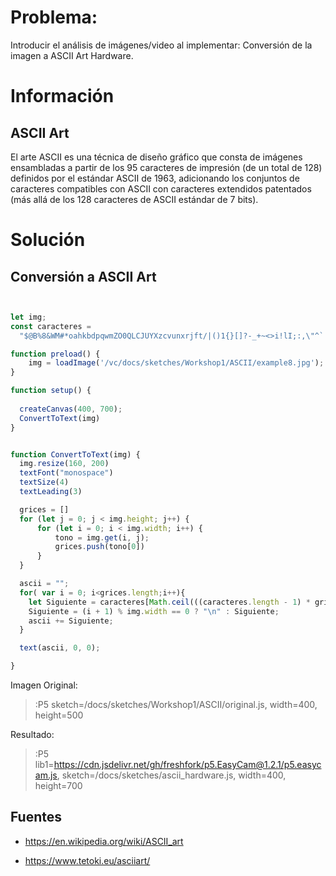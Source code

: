 # Problema:

Introducir el análisis de imágenes/video al implementar: Conversión de la imagen a ASCII Art Hardware.

# Información

## ASCII Art

El arte ASCII es una técnica de diseño gráfico que consta de imágenes ensambladas a partir de los 95 caracteres de impresión  (de un total de 128) definidos por el estándar ASCII de 1963, adicionando los conjuntos de caracteres compatibles con ASCII con caracteres extendidos patentados (más allá de los 128 caracteres de ASCII estándar de 7 bits).


# Solución

## Conversión a ASCII Art


``` javascript


let img;
const caracteres =
  "$@B%8&WM#*oahkbdpqwmZO0QLCJUYXzcvunxrjft/|()1{}[]?-_+~<>i!lI;:,\"^`'. ";

function preload() {
    img = loadImage('/vc/docs/sketches/Workshop1/ASCII/example8.jpg');
}

function setup() {
  
  createCanvas(400, 700);
  ConvertToText(img)
}


function ConvertToText(img) {
  img.resize(160, 200)
  textFont("monospace")
  textSize(4)
  textLeading(3)

  grices = []
  for (let j = 0; j < img.height; j++) {
      for (let i = 0; i < img.width; i++) {
          tono = img.get(i, j);
          grices.push(tono[0])
      }
  }

  ascii = "";
  for( var i = 0; i<grices.length;i++){
    let Siguiente = caracteres[Math.ceil(((caracteres.length - 1) * grices[i]) / 255)];
    Siguiente = (i + 1) % img.width == 0 ? "\n" : Siguiente;
    ascii += Siguiente;
  }

  text(ascii, 0, 0);

}

``` 

Imagen Original:

> :P5 sketch=/docs/sketches/Workshop1/ASCII/original.js, width=400, height=500

Resultado:

> :P5 lib1=https://cdn.jsdelivr.net/gh/freshfork/p5.EasyCam@1.2.1/p5.easycam.js, sketch=/docs/sketches/ascii_hardware.js, width=400, height=700



## Fuentes

- https://en.wikipedia.org/wiki/ASCII_art

- https://www.tetoki.eu/asciiart/